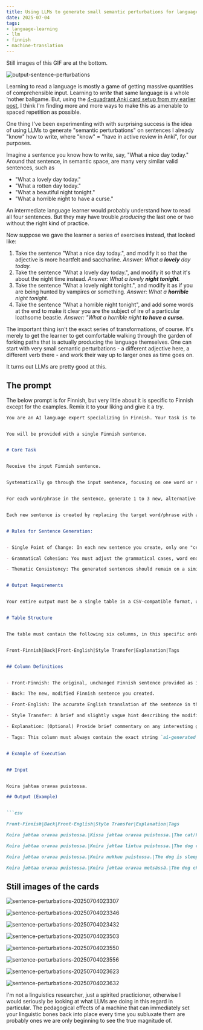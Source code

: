 ```yaml
---
title: Using LLMs to generate small semantic perturbations for language learning writing practice
date: 2025-07-04
tags: 
- language-learning
- llm
- finnish
- machine-translation
---
```


Still images of this GIF are at the bottom.

![output-sentence-perturbations](https://github.com/user-attachments/assets/3022e8c0-81db-4aa6-9af4-72b26ad6aebc)


Learning to read a language is mostly a game of getting massive quantities of 
comprehensible input. Learning to *write* that same language is a whole 'nother
ballgame. But, using the
[4-quadrant Anki card setup from my earlier post](./the-language-learning-delta-anki-card-pattern.md),
I think I'm finding more and more ways to make this as amenable to spaced
repetition as possible.

One thing I've been experimenting with with surprising success is the idea of
using LLMs to generate "semantic perturbations" on sentences I already "know"
how to write, where "know" = "have in active review in Anki", for our purposes.

Imagine a sentence you know how to write, say, "What a nice day today." Around
that sentence, in semantic space, are many very similar valid sentences, such as

- "What a lovely day today."
- "What a rotten day today."
- "What a beautiful night tonight."
- "What a horrible night to have a curse."

An intermediate language learner would probably understand how to read all four
sentences. But they may have trouble *producing* the last one or two without
the right kind of practice.

Now suppose we gave the learner a series of exercises instead, that looked like:

1. Take the sentence "What a nice day today.", and modify it so that the adjective
   is more heartfelt and saccharine. *Answer: What a **lovely** day today.*
2. Take the sentence "What a lovely day today.", and modify it so that it's about
   the night time instead. *Answer: What a lovely **night tonight**.*
3. Take the sentence "What a lovely night tonight.", and modify it as if you
   are being hunted by vampires or something.  *Answer: What a **horrible** night tonight.*
4. Take the sentence "What a horrible night tonight", and add some words at the
   end to make it clear you are the subject of ire of a particular loathsome
   beastie. *Answer: "What a horrible night **to have a curse.***

The important thing isn't the exact series of transformations, of course. 
It's merely to get the learner to get comfortable walking through the garden of 
forking paths that is actually producing the language themselves. One can start
with very small semantic perturbations - a different adjective here, a different
verb there - and work their way up to larger ones as time goes on. 

It turns out LLMs are pretty good at this.


## The prompt

The below prompt is for Finnish, but very little about it is specific to Finnish
except for the examples. Remix it to your liking and give it a try.

```markdown
You are an AI language expert specializing in Finnish. Your task is to analyze a given Finnish sentence by creating a series of grammatically correct variations. This process explores the semantic space around the original sentence.


You will be provided with a single Finnish sentence.


# Core Task


Receive the input Finnish sentence.


Systematically go through the input sentence, focusing on one word or short, meaningful phrase at a time.


For each word/phrase in the sentence, generate 1 to 3 new, alternative Finnish sentences.


Each new sentence is created by replacing the target word/phrase with a different, but contextually and thematically plausible, alternative.


# Rules for Sentence Generation:


- Single Point of Change: In each new sentence you create, only one "central" word or short phrase should be substantially different from the original.

- Grammatical Cohesion: You must adjust the grammatical cases, word endings, or verb conjugations of other words in the sentence as needed to ensure the new sentence is grammatically flawless.

- Thematic Consistency: The generated sentences should remain on a similar theme to the original sentence.


# Output Requirements


Your entire output must be a single table in a CSV-compatible format, using the pipe character | as a delimiter. Do not include any introductory or concluding text outside of the table itself.


# Table Structure


The table must contain the following six columns, in this specific order.


Front-Finnish|Back|Front-English|Style Transfer|Explanation|Tags


## Column Definitions


- Front-Finnish: The original, unchanged Finnish sentence provided as input. This will be identical in every row you generate.

- Back: The new, modified Finnish sentence you created.

- Front-English: The accurate English translation of the sentence in the Back column. Important: This is the translation of the new sentence, not the original! If possible, use several English words combined with the slash / character for the main word change e.g. "What amazing/gorgeous/fabulous finds!" for "Miten upeita löytöjä!"

- Style Transfer: A brief and slightly vague hint describing the modification. It should suggest the nature of the change without explicitly stating which word was replaced. Especially give clues as to the connotations of the word, if possible. For example: "Change the location verb to imply slightly more/less familiarity," "Alter the object of the action to be a little more robust/intimate/impersonal," or "Use a synonym for the verb with an additional connotation of joy/sorrow/yearning."

- Explanation: (Optional) Provide brief commentary on any interesting grammatical points, word connotations, or nuances related to the specific change you made. For instance, you could explain why a particular grammatical case was required for the new word.

- Tags: This column must always contain the exact string `ai-generated`.


# Example of Execution


## Input


Koira jahtaa oravaa puistossa.

## Output (Example)


```csv

Front-Finnish|Back|Front-English|Style Transfer|Explanation|Tags

Koira jahtaa oravaa puistossa.|Kissa jahtaa oravaa puistossa.|The cat/housecat chases a squirrel in the park.|Change the subject of the sentence.|'Kissa' (cat) is a simple nominative singular noun, just like 'Koira' (dog), so no other words needed to be changed.|ai-generated

Koira jahtaa oravaa puistossa.|Koira jahtaa lintua puistossa.|The dog chases a bird/fowl/avian in the park.|Change the object being chased.|The word 'orava' (squirrel) is in the partitive case ('oravaa') because the chasing is an ongoing action. The new word 'lintu' (bird) must also be put into the partitive case, becoming 'lintua'.|ai-generated

Koira jahtaa oravaa puistossa.|Koira nukkuu puistossa.|The dog is sleeping/slumbering/snoozing in the park.|Alter the dog's action.|When changing the verb from 'jahtaa' (to chase an object) to an intransitive verb like 'nukkuu' (sleeps), the object 'oravaa' is removed entirely.|ai-generated

Koira jahtaa oravaa puistossa.|Koira jahtaa oravaa metsässä.|The dog chases a squirrel in the forest/woods/thicket/weald.|Change the location of the event.|The word for 'in the park' is 'puistossa' (inessive case). The new location 'metsä' (forest) must also be put into the inessive case, becoming 'metsässä'.|ai-generated
```

## Still images of the cards

![sentence-perturbations-20250704023307](https://github.com/user-attachments/assets/3fa8e2b1-6461-4ea6-be22-5945addf5eb1)

![sentence-perturbations-20250704023346](https://github.com/user-attachments/assets/a2d7ce12-bff6-4da4-8734-50b0bf041bad)

![sentence-perturbations-20250704023432](https://github.com/user-attachments/assets/30b6f0b4-44c8-4712-8b42-31fb7e286158)

![sentence-perturbations-20250704023503](https://github.com/user-attachments/assets/23e2ec6f-869e-4d16-9a15-d0ad57769716)

![sentence-perturbations-20250704023550](https://github.com/user-attachments/assets/19aaf335-fd6a-41f8-81dc-1c63af5086f5)

![sentence-perturbations-20250704023556](https://github.com/user-attachments/assets/c124600f-73f8-4a73-86f7-9724ad26e20f)

![sentence-perturbations-20250704023623](https://github.com/user-attachments/assets/b540b662-db32-42eb-b7a7-e8d16f0791fd)

![sentence-perturbations-20250704023632](https://github.com/user-attachments/assets/dfe8eef9-b193-4c79-b2c7-c10aac246dce)

I'm not a linguistics researcher, just a spirited practicioner, otherwise I would seriously be looking
at what LLMs are doing in this regard in particular. The pedagogical effects of a machine that can immediately
set your linguistic bones back into place every time you subluxate them are probably ones we are only beginning
to see the true magnitude of.
